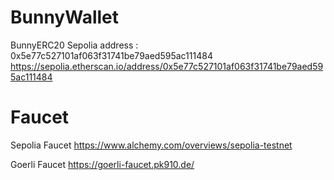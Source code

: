 # BunnyWallet

BunnyERC20
Sepolia address : 0x5e77c527101af063f31741be79aed595ac111484
https://sepolia.etherscan.io/address/0x5e77c527101af063f31741be79aed595ac111484


# Faucet
Sepolia Faucet
https://www.alchemy.com/overviews/sepolia-testnet

Goerli Faucet
https://goerli-faucet.pk910.de/
